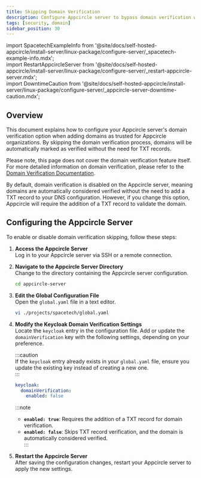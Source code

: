 ```yaml
---
title: Skipping Domain Verification  
description: Configure Appcircle server to bypass domain verification when adding domains to an organization.  
tags: [security, domain]  
sidebar_position: 30  
---
```


import SpacetechExampleInfo from '@site/docs/self-hosted-appcircle/install-server/linux-package/configure-server/_spacetech-example-info.mdx';  
import RestartAppcircleServer from '@site/docs/self-hosted-appcircle/install-server/linux-package/configure-server/_restart-appcircle-server.mdx';  
import DowntimeCaution from '@site/docs/self-hosted-appcircle/install-server/linux-package/configure-server/_appcircle-server-downtime-caution.mdx';  

## Overview

This document explains how to configure your Appcircle server's domain verification option when adding domains as trusted for Appcircle organizations. By skipping the domain verification process, domains will be automatically marked as verified without the need for TXT records.

Please note, this page does not cover the domain verification feature itself. For more detailed information on domain verification, please refer to the [Domain Verification Documentation](/account/my-organization/security/domain-verification/index.md).

By default, domain verification is disabled on the Appcircle server, meaning domains are automatically considered verified without the need to add a TXT record to your DNS configuration. 
However, if you change this option, Appcircle will require the addition of a TXT record to validate the domain.

## Configuring the Appcircle Server

To enable or disable domain verification skipping, follow these steps:

<DowntimeCaution />

1. **Access the Appcircle Server**  
   Log in to your Appcircle server via SSH or a remote connection.

2. **Navigate to the Appcircle Server Directory**  
   Change to the directory containing the Appcircle server configuration.

   ```bash
   cd appcircle-server
   ```

3. **Edit the Global Configuration File**  
   Open the `global.yaml` file in a text editor.

   <SpacetechExampleInfo />

   ```bash
   vi ./projects/spacetech/global.yaml
   ```

4. **Modify the Keycloak Domain Verification Settings**  
   Locate the `keycloak` entry in the configuration file. Add or update the `domainVerification` key with the following settings, depending on your preference.

   :::caution  
   If the `keycloak` entry already exists in your `global.yaml` file, ensure you update the existing key instead of creating a new one.  
   :::

   ```yaml
   keycloak:
     domainVerification:
       enabled: false
   ```

   :::note  
   - **`enabled: true`**: Requires the addition of a TXT record for domain verification.  
   - **`enabled: false`**: Skips TXT record verification, and the domain is automatically considered verified.  
   :::

5. **Restart the Appcircle Server**  
   After saving the configuration changes, restart your Appcircle server to apply the new settings.

   <RestartAppcircleServer />
